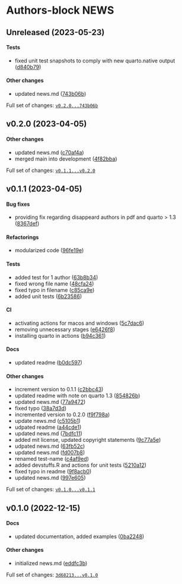 # Authors-block NEWS

## Unreleased (2023-05-23)

#### Tests

-   fixed unit test snapshots to comply with new quarto.native output
    ([d840b79](https://github.com/kapsner/authors-block/tree/d840b7933e86c31f69acd7e2645d1374c77784b6))

#### Other changes

-   updated news.md
    ([743b06b](https://github.com/kapsner/authors-block/tree/743b06bc86011a2f7cddd159dce1ddf01646c1f6))

Full set of changes:
[`v0.2.0...743b06b`](https://github.com/kapsner/authors-block/compare/v0.2.0...743b06b)

## v0.2.0 (2023-04-05)

#### Other changes

-   updated news.md
    ([c70af4a](https://github.com/kapsner/authors-block/tree/c70af4a0c91943548f08942407246e494ba11f50))
-   merged main into development
    ([4f82bba](https://github.com/kapsner/authors-block/tree/4f82bbab8b06a17c7f0f39e0b68a5f2a56ba1ac6))

Full set of changes:
[`v0.1.1...v0.2.0`](https://github.com/kapsner/authors-block/compare/v0.1.1...v0.2.0)

## v0.1.1 (2023-04-05)

#### Bug fixes

-   providing fix regarding disappeard authors in pdf and quarto &gt;
    1.3
    ([8367def](https://github.com/kapsner/authors-block/tree/8367defbd0f32a2d0fde8d03ff20ea641c114a89))

#### Refactorings

-   modularized code
    ([96fe19e](https://github.com/kapsner/authors-block/tree/96fe19e72e4d75fee8b416151cf2cf6f8650ab3f))

#### Tests

-   added test for 1 author
    ([63b8b34](https://github.com/kapsner/authors-block/tree/63b8b34873038300139d67d526fe13fb4bac23de))
-   fixed wrong file name
    ([48cfa24](https://github.com/kapsner/authors-block/tree/48cfa24cd5f3e3d9d7813e7548505266134cb932))
-   fixed typo in filename
    ([c85ca9e](https://github.com/kapsner/authors-block/tree/c85ca9ef1e0b44cd89111d19a1f28d34d8a812e0))
-   added unit tests
    ([6b23586](https://github.com/kapsner/authors-block/tree/6b2358616b4d55f3f855f67f13aeb5bef4278e3f))

#### CI

-   activating actions for macos and windows
    ([5c7dac6](https://github.com/kapsner/authors-block/tree/5c7dac6318bcf039f5dae54fa57ea24d70f59b17))
-   removing unnecessary stages
    ([e6426f8](https://github.com/kapsner/authors-block/tree/e6426f8c2927aafe446e2faba5a907d311320196))
-   installing quarto in actions
    ([b94c361](https://github.com/kapsner/authors-block/tree/b94c36116a971206cf274b590a5049073a1a73f0))

#### Docs

-   updated readme
    ([b0dc597](https://github.com/kapsner/authors-block/tree/b0dc597bb580c9f09d6c3a8a3a909ec8ccf01683))

#### Other changes

-   increment version to 0.1.1
    ([c2bbc43](https://github.com/kapsner/authors-block/tree/c2bbc43fe74735af0a6c40c36e8c9e19ceb1a567))
-   updated readme with note on quarto 1.3
    ([854826b](https://github.com/kapsner/authors-block/tree/854826bc2cb7ca3bb944ff63d61d4333947ee75d))
-   updated news.md
    ([77a9472](https://github.com/kapsner/authors-block/tree/77a94724b8e61d31eb95603bbfb79dd82847d279))
-   fixed typo
    ([38a7d3d](https://github.com/kapsner/authors-block/tree/38a7d3d20fef52f086c0205e5606dbd7bcb76196))
-   incremented version to 0.2.0
    ([f9f798a](https://github.com/kapsner/authors-block/tree/f9f798a0e5211d86455a93b17b6bf797b3b1d533))
-   update news.md
    ([c5105b1](https://github.com/kapsner/authors-block/tree/c5105b136b919e3012fda9f34cf8afec15fb4310))
-   udpated readme
    ([a44cde1](https://github.com/kapsner/authors-block/tree/a44cde1512232ab52aa52dfae96c2b5c2e0b4f5f))
-   updated news.md
    ([7bdfc11](https://github.com/kapsner/authors-block/tree/7bdfc11fd14e95194e5b84b1bb568f764509c9e9))
-   added mit license, updated copyright statements
    ([9c77a5e](https://github.com/kapsner/authors-block/tree/9c77a5e6a5e557894d7e7ede2b9c8b03e3bca918))
-   udpated news.md
    ([63fb52c](https://github.com/kapsner/authors-block/tree/63fb52cd3b26af56c7e634669af44e391d72686e))
-   updated news.md
    ([fd007b8](https://github.com/kapsner/authors-block/tree/fd007b8d7d9ec872beb0589bc551e5eb0763dee0))
-   renamed test-name
    ([c4af9ed](https://github.com/kapsner/authors-block/tree/c4af9ed93e39d4f872e3eaeaaa7530157fa7d9bf))
-   added devstuffs.R and actions for unit tests
    ([5210a12](https://github.com/kapsner/authors-block/tree/5210a122adf916357b49ca6dba5109fb9fa4bc5f))
-   fixed typo in readme
    ([9f8acb0](https://github.com/kapsner/authors-block/tree/9f8acb05cb6f5c255b1fe3b822087873467892c4))
-   updated news.md
    ([997e605](https://github.com/kapsner/authors-block/tree/997e605ecea203fb391de1684147fbfa5fa1944c))

Full set of changes:
[`v0.1.0...v0.1.1`](https://github.com/kapsner/authors-block/compare/v0.1.0...v0.1.1)

## v0.1.0 (2022-12-15)

#### Docs

-   updated documentation, added examples
    ([0ba2248](https://github.com/kapsner/authors-block/tree/0ba2248746bc5b273893a8a95e4626a283b84d9f))

#### Other changes

-   initialized news.md
    ([eddfc3b](https://github.com/kapsner/authors-block/tree/eddfc3b2dd6310a9aeee7c753cce8c1e6fa14005))

Full set of changes:
[`3d68213...v0.1.0`](https://github.com/kapsner/authors-block/compare/3d68213...v0.1.0)
